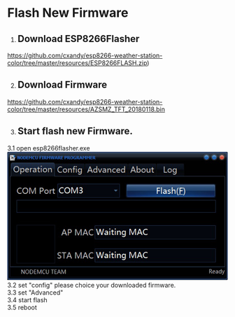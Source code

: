 # Flash New Firmware #

  1. ## Download ESP8266Flasher ##

   https://github.com/cxandy/esp8266-weather-station-color/tree/master/resources/ESP8266FLASH.zip)    

  2. ## Download Firmware  ##

   https://github.com/cxandy/esp8266-weather-station-color/tree/master/resources/AZSMZ_TFT_20180118.bin  

  3. ## Start flash new Firmware. ##
  
  3.1 open esp8266flasher.exe  
     ![open esp8266flasher](flash-1.jpg)      
  3.2 set "config" please choice your downloaded firmware.    
  3.3 set "Advanced"    
  3.4 start flash    
  3.5 reboot  
